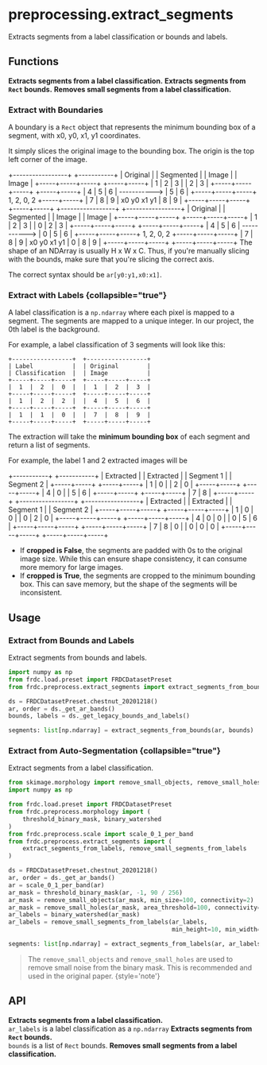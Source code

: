 # preprocessing.extract_segments

<tldr>
Extracts segments from a label classification or bounds and labels.
</tldr>

## Functions

<deflist type="medium">
<def title="extract_segments_from_labels">
<b>Extracts segments from a label classification.</b>
</def>
<def title="extract_segments_from_bounds">
<b>Extracts segments from <code>Rect</code> bounds.</b>
</def>
<def title="remove_small_segments_from_labels">
<b>Removes small segments from a label classification.</b>
</def>
</deflist>

### Extract with Boundaries

A boundary is a `Rect` object that represents the minimum bounding box of a
segment, with x0, y0, x1, y1 coordinates.

It simply slices the original image to the bounding box. The origin is
the top left corner of the image.

<tabs>
<tab title="Cropped = True">
<code-block>
+-----------------+                +-----------+      
| Original        |                | Segmented |      
| Image           |                | Image     |      
+-----+-----+-----+                +-----+-----+      
|  1  |  2  |  3  |                |  2  |  3  |
+-----+-----+-----+                +-----+-----+
|  4  |  5  |  6  |  -----------&gt;  |  5  |  6  |      
+-----+-----+-----+   1, 2, 0, 2   +-----+-----+
|  7  |  8  |  9  |   x0 y0 x1 y1  |  8  |  9  |
+-----+-----+-----+                +-----+-----+
</code-block>
</tab>
<tab title="Cropped = False">
<code-block>
+-----------------+                +-----------------+      
| Original        |                | Segmented       |      
| Image           |                | Image           |      
+-----+-----+-----+                +-----+-----+-----+      
|  1  |  2  |  3  |                |  0  |  2  |  3  |      
+-----+-----+-----+                +-----+-----+-----+      
|  4  |  5  |  6  |  -----------&gt;  |  0  |  5  |  6  |             
+-----+-----+-----+   1, 2, 0, 2   +-----+-----+-----+      
|  7  |  8  |  9  |   x0 y0 x1 y1  |  0  |  8  |  9  |      
+-----+-----+-----+                +-----+-----+-----+      
</code-block>
</tab>
</tabs>

<warning>
The shape of an NDArray is usually H x W x C. Thus, if you're manually slicing
with the bounds, make sure that you're slicing the correct axis.

The correct syntax should be <code>ar[y0:y1,x0:x1]</code>.
</warning>

### Extract with Labels {collapsible="true"}

A label classification is a `np.ndarray` where each pixel is mapped to a
segment. The segments are mapped to a unique integer.
In our project, the 0th label is the background.

For example, a label classification of 3 segments will look like this:

```
+-----------------+  +-----------------+
| Label           |  | Original        |
| Classification  |  | Image           |
+-----+-----+-----+  +-----+-----+-----+
|  1  |  2  |  0  |  |  1  |  2  |  3  |
+-----+-----+-----+  +-----+-----+-----+
|  1  |  2  |  2  |  |  4  |  5  |  6  |
+-----+-----+-----+  +-----+-----+-----+
|  1  |  1  |  0  |  |  7  |  8  |  9  |
+-----+-----+-----+  +-----+-----+-----+
```

The extraction will take the **minimum bounding box** of each segment and
return a list of segments.

For example, the label 1 and 2 extracted images will be

<tabs>
<tab title="Cropped = True">
<code-block>
+-----------+  +-----------+
| Extracted |  | Extracted |
| Segment 1 |  | Segment 2 |
+-----+-----+  +-----+-----+
|  1  |  0  |  |  2  |  0  |
+-----+-----+  +-----+-----+
|  4  |  0  |  |  5  |  6  |
+-----+-----+  +-----+-----+
|  7  |  8  |  
+-----+-----+  
</code-block>
</tab>
<tab title="Cropped = False">
<code-block>
+-----------------+  +-----------------+
| Extracted       |  | Extracted       |
| Segment 1       |  | Segment 2       |
+-----+-----+-----+  +-----+-----+-----+
|  1  |  0  |  0  |  |  0  |  2  |  0  |
+-----+-----+-----+  +-----+-----+-----+
|  4  |  0  |  0  |  |  0  |  5  |  6  |
+-----+-----+-----+  +-----+-----+-----+
|  7  |  8  |  0  |  |  0  |  0  |  0  |
+-----+-----+-----+  +-----+-----+-----+
</code-block>
</tab>
</tabs>

- If **cropped is False**, the segments are padded with 0s to the
  original image size. While this can ensure shape consistency, it can consume
  more memory for large images.
- If **cropped is True**, the segments are cropped to the minimum bounding box.
  This can save memory, but the shape of the segments will be inconsistent.

## Usage

### Extract from Bounds and Labels

Extract segments from bounds and labels.

```python
import numpy as np
from frdc.load.preset import FRDCDatasetPreset
from frdc.preprocess.extract_segments import extract_segments_from_bounds

ds = FRDCDatasetPreset.chestnut_20201218()
ar, order = ds._get_ar_bands()
bounds, labels = ds._get_legacy_bounds_and_labels()

segments: list[np.ndarray] = extract_segments_from_bounds(ar, bounds)
```

### Extract from Auto-Segmentation {collapsible="true"}

Extract segments from a label classification.

```python
from skimage.morphology import remove_small_objects, remove_small_holes
import numpy as np

from frdc.load.preset import FRDCDatasetPreset
from frdc.preprocess.morphology import (
    threshold_binary_mask, binary_watershed
)
from frdc.preprocess.scale import scale_0_1_per_band
from frdc.preprocess.extract_segments import (
    extract_segments_from_labels, remove_small_segments_from_labels
)

ds = FRDCDatasetPreset.chestnut_20201218()
ar, order = ds._get_ar_bands()
ar = scale_0_1_per_band(ar)
ar_mask = threshold_binary_mask(ar, -1, 90 / 256)
ar_mask = remove_small_objects(ar_mask, min_size=100, connectivity=2)
ar_mask = remove_small_holes(ar_mask, area_threshold=100, connectivity=2)
ar_labels = binary_watershed(ar_mask)
ar_labels = remove_small_segments_from_labels(ar_labels,
                                              min_height=10, min_width=10)

segments: list[np.ndarray] = extract_segments_from_labels(ar, ar_labels)
```

> The `remove_small_objects` and `remove_small_holes` are used to remove
> small noise from the binary mask. This is recommended and used in the
> original paper.
> {style='note'}

## API

<deflist>
<def title="extract_segments_from_labels(ar, ar_labels, cropped)">
<b>Extracts segments from a label classification.</b><br/>
<code>ar_labels</code> is a label classification as a <code>np.ndarray</code>
</def>
<def title="extract_segments_from_bounds(ar, bounds, cropped)">
<b>Extracts segments from <code>Rect</code> bounds.</b><br/>
<code>bounds</code> is a list of <code>Rect</code> bounds.
</def>
<def title="remove_small_segments_from_labels(ar_labels, min_height, min_width)">
<b>Removes small segments from a label classification.</b><br/>

</def>

</deflist>